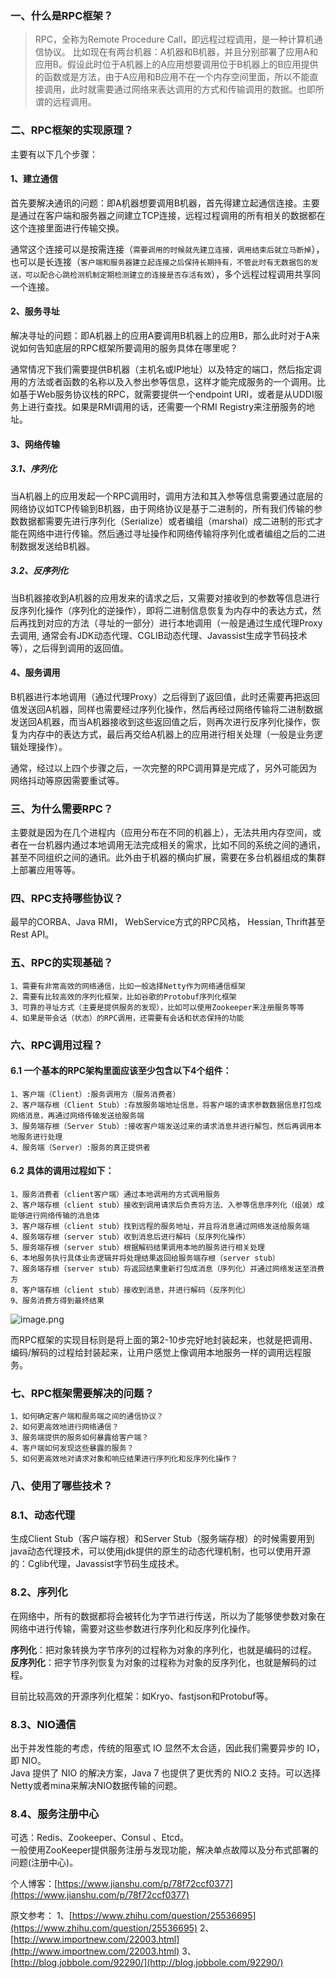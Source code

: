 
### 一、什么是RPC框架？
>RPC，全称为Remote Procedure Call，即远程过程调用，是一种计算机通信协议。
>比如现在有两台机器：A机器和B机器，并且分别部署了应用A和应用B。假设此时位于A机器上的A应用想要调用位于B机器上的B应用提供的函数或是方法，由于A应用和B应用不在一个内存空间里面，所以不能直接调用，此时就需要通过网络来表达调用的方式和传输调用的数据。也即所谓的远程调用。

### 二、RPC框架的实现原理？
主要有以下几个步骤：
#### 1、建立通信
首先要解决通讯的问题：即A机器想要调用B机器，首先得建立起通信连接。主要是通过在客户端和服务器之间建立TCP连接，远程过程调用的所有相关的数据都在这个连接里面进行传输交换。

通常这个连接可以是按需连接（`需要调用的时候就先建立连接，调用结束后就立马断掉`），也可以是长连接（`客户端和服务器建立起连接之后保持长期持有，不管此时有无数据包的发送，可以配合心跳检测机制定期检测建立的连接是否存活有效`），多个远程过程调用共享同一个连接。

#### 2、服务寻址
解决寻址的问题：即A机器上的应用A要调用B机器上的应用B，那么此时对于A来说如何告知底层的RPC框架所要调用的服务具体在哪里呢？

通常情况下我们需要提供B机器（主机名或IP地址）以及特定的端口，然后指定调用的方法或者函数的名称以及入参出参等信息，这样才能完成服务的一个调用。比如基于Web服务协议栈的RPC，就需要提供一个endpoint URI，或者是从UDDI服务上进行查找。如果是RMI调用的话，还需要一个RMI Registry来注册服务的地址。

#### 3、网络传输
##### 3.1、序列化
当A机器上的应用发起一个RPC调用时，调用方法和其入参等信息需要通过底层的网络协议如TCP传输到B机器，由于网络协议是基于二进制的，所有我们传输的参数数据都需要先进行序列化（Serialize）或者编组（marshal）成二进制的形式才能在网络中进行传输。然后通过寻址操作和网络传输将序列化或者编组之后的二进制数据发送给B机器。

##### 3.2、反序列化
当B机器接收到A机器的应用发来的请求之后，又需要对接收到的参数等信息进行反序列化操作（序列化的逆操作），即将二进制信息恢复为内存中的表达方式，然后再找到对应的方法（寻址的一部分）进行本地调用（一般是通过生成代理Proxy去调用, 通常会有JDK动态代理、CGLIB动态代理、Javassist生成字节码技术等），之后得到调用的返回值。

#### 4、服务调用
B机器进行本地调用（通过代理Proxy）之后得到了返回值，此时还需要再把返回值发送回A机器，同样也需要经过序列化操作，然后再经过网络传输将二进制数据发送回A机器，而当A机器接收到这些返回值之后，则再次进行反序列化操作，恢复为内存中的表达方式，最后再交给A机器上的应用进行相关处理（一般是业务逻辑处理操作）。

通常，经过以上四个步骤之后，一次完整的RPC调用算是完成了，另外可能因为网络抖动等原因需要重试等。

### 三、为什么需要RPC？
主要就是因为在几个进程内（应用分布在不同的机器上），无法共用内存空间，或者在一台机器内通过本地调用无法完成相关的需求，比如不同的系统之间的通讯，甚至不同组织之间的通讯。此外由于机器的横向扩展，需要在多台机器组成的集群上部署应用等等。

### 四、RPC支持哪些协议？
最早的CORBA、Java RMI， WebService方式的RPC风格， Hessian, Thrift甚至Rest API。

### 五、RPC的实现基础？
```
1、需要有非常高效的网络通信，比如一般选择Netty作为网络通信框架
2、需要有比较高效的序列化框架，比如谷歌的Protobuf序列化框架
3、可靠的寻址方式（主要是提供服务的发现），比如可以使用Zookeeper来注册服务等等
4、如果是带会话（状态）的RPC调用，还需要有会话和状态保持的功能
```

### 六、RPC调用过程？
#### 6.1 一个基本的RPC架构里面应该至少包含以下4个组件：
```
1、客户端（Client）:服务调用方（服务消费者）
2、客户端存根（Client Stub）:存放服务端地址信息，将客户端的请求参数数据信息打包成网络消息，再通过网络传输发送给服务端
3、服务端存根（Server Stub）:接收客户端发送过来的请求消息并进行解包，然后再调用本地服务进行处理
4、服务端（Server）:服务的真正提供者
```

#### 6.2 具体的调用过程如下：
```
1、服务消费者（client客户端）通过本地调用的方式调用服务
2、客户端存根（client stub）接收到调用请求后负责将方法、入参等信息序列化（组装）成能够进行网络传输的消息体
3、客户端存根（client stub）找到远程的服务地址，并且将消息通过网络发送给服务端
4、服务端存根（server stub）收到消息后进行解码（反序列化操作）
5、服务端存根（server stub）根据解码结果调用本地的服务进行相关处理
6、本地服务执行具体业务逻辑并将处理结果返回给服务端存根（server stub）
7、服务端存根（server stub）将返回结果重新打包成消息（序列化）并通过网络发送至消费方
8、客户端存根（client stub）接收到消息，并进行解码（反序列化）
9、服务消费方得到最终结果
```
![image.png](https://upload-images.jianshu.io/upload_images/1765294-01e1e49b7b45344c.png?imageMogr2/auto-orient/strip%7CimageView2/2/w/1240)


而RPC框架的实现目标则是将上面的第2-10步完好地封装起来，也就是把调用、编码/解码的过程给封装起来，让用户感觉上像调用本地服务一样的调用远程服务。

### 七、RPC框架需要解决的问题？
```
1、如何确定客户端和服务端之间的通信协议？
2、如何更高效地进行网络通信？
3、服务端提供的服务如何暴露给客户端？
4、客户端如何发现这些暴露的服务？
5、如何更高效地对请求对象和响应结果进行序列化和反序列化操作？
```

### 八、使用了哪些技术？
### 8.1、动态代理
生成Client Stub（客户端存根）和Server Stub（服务端存根）的时候需要用到java动态代理技术，可以使用jdk提供的原生的动态代理机制，也可以使用开源的：Cglib代理，Javassist字节码生成技术。
### 8.2、序列化
在网络中，所有的数据都将会被转化为字节进行传送，所以为了能够使参数对象在网络中进行传输，需要对这些参数进行序列化和反序列化操作。

**序列化**：把对象转换为字节序列的过程称为对象的序列化，也就是编码的过程。  
**反序列化**：把字节序列恢复为对象的过程称为对象的反序列化，也就是解码的过程。

目前比较高效的开源序列化框架：如Kryo、fastjson和Protobuf等。
### 8.3、NIO通信
出于并发性能的考虑，传统的阻塞式 IO 显然不太合适，因此我们需要异步的 IO，即 NIO。  
Java 提供了 NIO 的解决方案，Java 7 也提供了更优秀的 NIO.2 支持。可以选择Netty或者mina来解决NIO数据传输的问题。
### 8.4、服务注册中心
可选：Redis、Zookeeper、Consul 、Etcd。  
一般使用ZooKeeper提供服务注册与发现功能，解决单点故障以及分布式部署的问题(注册中心)。

个人博客：[https://www.jianshu.com/p/78f72ccf0377](https://www.jianshu.com/p/78f72ccf0377)

原文参考：
1、[https://www.zhihu.com/question/25536695](https://www.zhihu.com/question/25536695)
2、[http://www.importnew.com/22003.html](http://www.importnew.com/22003.html)
3、[http://blog.jobbole.com/92290/](http://blog.jobbole.com/92290/)